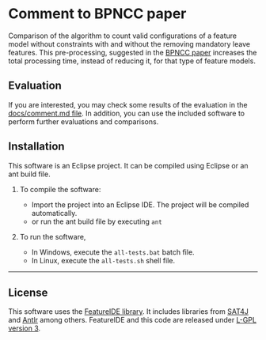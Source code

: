 # Comment to BPNCC paper

Comparison of the algorithm to count valid configurations of a feature model without constraints with and without the removing mandatory leave features. 
This pre-processing, suggested in the [BPNCC paper](http://ieeexplore.ieee.org/document/7875079/) increases the total processing time, instead of reducing it, for that type of feature models.

## Evaluation

If you are interested, you may check some results of the evaluation in the [docs/comment.md file](https://github.com/JaimeChavarriaga/comment-to-bpncc/blob/master/docs/comment.md). 
In addition, you can use the included software to perform further evaluations and comparisons.

## Installation

This software is an Eclipse project. It can be compiled using Eclipse or an ant build file.

1. To compile the software:

    - Import the project into an Eclipse IDE. The project will be compiled automatically.
    - or run the ant build file by executing `ant`
   
2. To run the software,

    - In Windows, execute the `all-tests.bat` batch file.
    - In Linux, execute the `all-tests.sh` shell file. 
    
---

## License
This software uses the [FeatureIDE library](https://featureide.github.io/). 
It includes libraries from [SAT4J](http://www.sat4j.org/) and [Antlr](http://www.antlr.org/) among others.
FeatureIDE and this code are released under [L-GPL version 3](https://www.gnu.org/licenses/lgpl-3.0.en.html).
